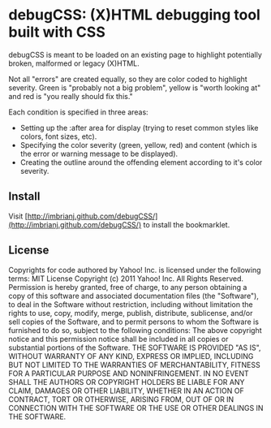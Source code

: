 
# debugCSS: (X)HTML debugging tool built with CSS

debugCSS is meant to be loaded on an existing page to highlight potentially broken, malformed or legacy (X)HTML.

Not all "errors" are created equally, so they are color coded to highlight severity.  Green is "probably not a big problem", yellow is "worth looking at" and red is "you really should fix this."

Each condition is specified in three areas:
- Setting up the :after area for display (trying to reset common styles like colors, font sizes, etc).
- Specifying the color severity (green, yellow, red) and content (which is the error or warning message to be displayed).
- Creating the outline around the offending element according to it's color severity.

## Install

Visit [http://imbrianj.github.com/debugCSS/](http://imbrianj.github.com/debugCSS/) to install the bookmarklet.

## License

Copyrights for code authored by Yahoo! Inc. is licensed under the following terms: 
MIT License
Copyright (c) 2011 Yahoo! Inc. All Rights Reserved.
Permission is hereby granted, free of charge, to any person obtaining a copy of this software and associated documentation files (the "Software"), to deal in the Software without restriction, including without limitation the rights to use, copy, modify, merge, publish, distribute, sublicense, and/or sell copies of the Software, and to permit persons to whom the Software is furnished to do so, subject to the following conditions:
The above copyright notice and this permission notice shall be included in all copies or substantial portions of the Software.
THE SOFTWARE IS PROVIDED "AS IS", WITHOUT WARRANTY OF ANY KIND, EXPRESS OR IMPLIED, INCLUDING BUT NOT LIMITED TO THE WARRANTIES OF MERCHANTABILITY, FITNESS FOR A PARTICULAR PURPOSE AND NONINFRINGEMENT. IN NO EVENT SHALL THE AUTHORS OR COPYRIGHT HOLDERS BE LIABLE FOR ANY CLAIM, DAMAGES OR OTHER LIABILITY, WHETHER IN AN ACTION OF CONTRACT, TORT OR OTHERWISE, ARISING FROM, OUT OF OR IN CONNECTION WITH THE SOFTWARE OR THE USE OR OTHER DEALINGS IN THE SOFTWARE.
